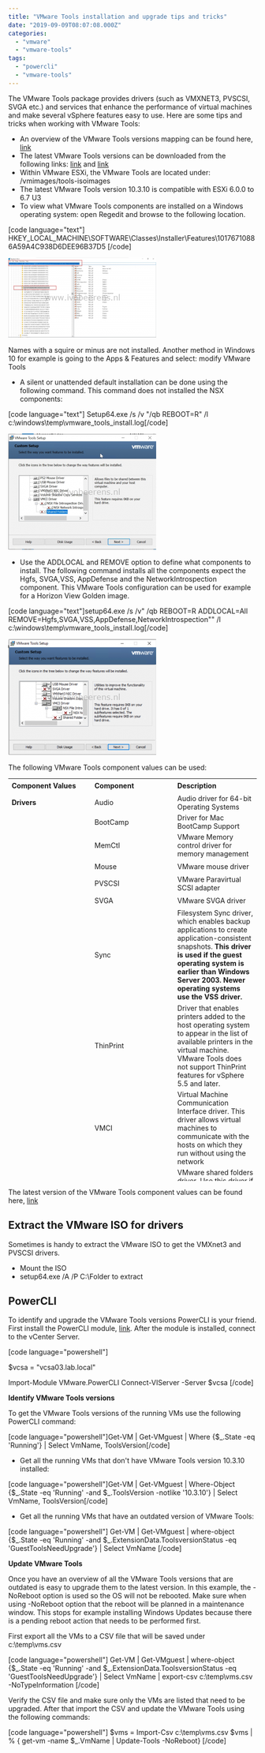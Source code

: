 ```yaml
---
title: "VMware Tools installation and upgrade tips and tricks"
date: "2019-09-09T08:07:08.000Z"
categories: 
  - "vmware"
  - "vmware-tools"
tags: 
  - "powercli"
  - "vmware-tools"
---
```


The VMware Tools package provides drivers (such as VMXNET3, PVSCSI, SVGA etc.) and services that enhance the performance of virtual machines and make several vSphere features easy to use. Here are some tips and tricks when working with VMware Tools:

- An overview of the VMware Tools versions mapping can be found here, [link](https://packages.vmware.com/tools/versions)
- The latest VMware Tools versions can be downloaded from the following links: [link](https://www.vmware.com/go/tools) and [link](https://packages.vmware.com/tools/esx/index.html)
- Within VMware ESXi, the VMware Tools are located under: /vmimages/tools-isoimages
- The latest VMware Tools version 10.3.10 is compatible with ESXi 6.0.0 to 6.7 U3
- To view what VMware Tools components are installed on a Windows operating system: open Regedit and browse to the following location.

\[code language="text"\] HKEY\_LOCAL\_MACHINE\\SOFTWARE\\Classes\\Installer\\Features\\10176710886A59A4C938D6DEE96B37D5 \[/code\]

[![](images/Tools_3-300x162.png)](https://www.ivobeerens.nl/wp-content/uploads/2019/09/Tools_3.png)

Names with a squire or minus are not installed. Another method in Windows 10 for example is going to the Apps & Features and select: modify VMware Tools

- A silent or unattended default installation can be done using the following command. This command does not installed the NSX components:

\[code language="text"\] Setup64.exe /s /v "/qb REBOOT=R" /l c:\\windows\\temp\\vmware\_tools\_install.log\[/code\]

[![](images/Tools_1-300x235.png)](https://www.ivobeerens.nl/wp-content/uploads/2019/09/Tools_1.png)

- Use the ADDLOCAL and REMOVE option to define what components to install. The following command installs all the components expect the Hgfs, SVGA,VSS, AppDefense and the NetworkIntrospection component. This VMware Tools configuration can be used for example for a Horizon View Golden image.

\[code language="text"\]setup64.exe /s /v" /qb REBOOT=R ADDLOCAL=All REMOVE=Hgfs,SVGA,VSS,AppDefense,NetworkIntrospection"" /l c:\\windows\\temp\\vmware\_tools\_install.log\[/code\]

[![](images/Tools_2-300x235.png)](https://www.ivobeerens.nl/wp-content/uploads/2019/09/Tools_2.png)

The following VMware Tools component values can be used:

<table style="border-collapse: collapse; width: 100%; height: 816px;"><tbody><tr style="height: 24px;"><td style="width: 33.3333%; height: 24px;"><strong>Component Values</strong></td><td style="width: 33.3333%; height: 24px;"><strong>Component</strong></td><td style="width: 33.3333%; height: 24px;"><strong>Description</strong></td></tr><tr style="height: 24px;"><td style="width: 33.3333%; height: 24px;"><strong>Drivers</strong></td><td style="width: 33.3333%; height: 24px;">Audio</td><td style="width: 33.3333%; height: 24px;">Audio driver for 64-bit Operating Systems</td></tr><tr style="height: 24px;"><td style="width: 33.3333%; height: 24px;"></td><td style="width: 33.3333%; height: 24px;">BootCamp</td><td style="width: 33.3333%; height: 24px;">Driver for Mac BootCamp Support</td></tr><tr style="height: 48px;"><td style="width: 33.3333%; height: 48px;"></td><td style="width: 33.3333%; height: 48px;">MemCtl</td><td style="width: 33.3333%; height: 48px;">VMware Memory control driver for memory management</td></tr><tr style="height: 24px;"><td style="width: 33.3333%; height: 24px;"></td><td style="width: 33.3333%; height: 24px;">Mouse</td><td style="width: 33.3333%; height: 24px;">VMware mouse driver</td></tr><tr style="height: 24px;"><td style="width: 33.3333%; height: 24px;"></td><td style="width: 33.3333%; height: 24px;">PVSCSI</td><td style="width: 33.3333%; height: 24px;">VMware Paravirtual SCSI adapter</td></tr><tr style="height: 24px;"><td style="width: 33.3333%; height: 24px;"></td><td style="width: 33.3333%; height: 24px;">SVGA</td><td style="width: 33.3333%; height: 24px;">VMware SVGA driver</td></tr><tr style="height: 144px;"><td style="width: 33.3333%; height: 144px;"></td><td style="width: 33.3333%; height: 144px;">Sync</td><td style="width: 33.3333%; height: 144px;">Filesystem Sync driver, which enables backup applications to create application-consistent snapshots. <strong>This driver is used if the guest operating system is earlier than Windows Server 2003. Newer operating systems use the VSS driver.</strong></td></tr><tr style="height: 120px;"><td style="width: 33.3333%; height: 120px;"></td><td style="width: 33.3333%; height: 120px;">ThinPrint</td><td style="width: 33.3333%; height: 120px;">Driver that enables printers added to the host operating system to appear in the list of available printers in the virtual machine. VMware Tools does not support ThinPrint features for vSphere 5.5 and later.</td></tr><tr style="height: 96px;"><td style="width: 33.3333%; height: 96px;"></td><td style="width: 33.3333%; height: 96px;">VMCI</td><td style="width: 33.3333%; height: 96px;">Virtual Machine Communication Interface driver. This driver allows virtual machines to communicate with the hosts on which they run without using the network</td></tr><tr style="height: 120px;"><td style="width: 33.3333%; height: 120px;"></td><td style="width: 33.3333%; height: 120px;">Hgfs</td><td style="width: 33.3333%; height: 120px;">VMware shared folders driver. Use this driver if you plan to use this virtual machine with VMware Workstation, Player, or Fusion. Excluding this feature prevents you from sharing a folder between your virtual machine and the host system.</td></tr><tr style="height: 24px;"><td style="width: 33.3333%; height: 24px;"></td><td style="width: 33.3333%; height: 24px;">VMXNet</td><td style="width: 33.3333%; height: 24px;">VMware VMXnet networking driver.</td></tr><tr style="height: 24px;"><td style="width: 33.3333%; height: 24px;"></td><td style="width: 33.3333%; height: 24px;">VMXNet3</td><td style="width: 33.3333%; height: 24px;">Next-generation VMware VMXnet networking driver for virtual machines that use virtual hardware version 7 and higher (ESX(i) 4.x and higher)</td></tr><tr style="height: 24px;"><td style="width: 33.3333%; height: 24px;"></td><td style="width: 33.3333%; height: 24px;">FileIntrospection</td><td style="width: 33.3333%; height: 24px;">NSX File Introspection driver, vsepflt.sys.</td></tr><tr style="height: 24px;"><td style="width: 33.3333%; height: 24px;"></td><td style="width: 33.3333%; height: 24px;">NetworkIntrospection</td><td style="width: 33.3333%; height: 24px;">NSX Network Introspection driver, vnetflt.sys.</td></tr><tr style="height: 24px;"><td style="width: 33.3333%; height: 24px;"></td><td style="width: 33.3333%; height: 24px;">VSS</td><td style="width: 33.3333%; height: 24px;">Driver for creating automatic backups. This driver is used if the guest operating system is Windows Vista, Windows Server 2003, or other newer operating system. Linux and older Windows operating systems use the Filesystem Sync driver.</td></tr><tr><td style="width: 33.3333%;"></td><td style="width: 33.3333%;">AppDefense</td><td style="width: 33.3333%;">VMware AppDefense component. The AppDefense components consists of glxgi.sys kernel mode driver and gisvc.exe user mode service.</td></tr><tr style="height: 24px;"><td style="width: 33.3333%; height: 24px;"><strong>Toolbox</strong></td><td style="width: 33.3333%; height: 24px;">Perfmon</td><td style="width: 33.3333%; height: 24px;">Driver for WMI performance logging.</td></tr></tbody></table>

The latest version of the VMware Tools component values can be found here, [link](https://docs.vmware.com/en/VMware-Tools/index.html)

## Extract the VMware ISO for drivers

Sometimes is handy to extract the VMware ISO to get the VMXnet3 and PVSCSI drivers.

- Mount the ISO
- setup64.exe /A /P C:\\Folder to extract

## PowerCLI

To identify and upgrade the VMware Tools versions PowerCLI is your friend. First install the PowerCLI module, [link](https://www.ivobeerens.nl/2019/07/16/powercli-installation-updating-and-troubleshooting-tips/). After the module is installed, connect to the vCenter Server.

\[code language="powershell"\]

$vcsa = "vcsa03.lab.local"

Import-Module VMware.PowerCLI Connect-VIServer -Server $vcsa \[/code\]

**Identify VMware Tools versions**

To get the VMware Tools versions of the running VMs use the following PowerCLI command:

\[code language="powershell"\]Get-VM | Get-VMguest | Where {$\_.State -eq 'Running'} | Select VmName, ToolsVersion\[/code\]

- Get all the running VMs that don't have VMware Tools version 10.3.10 installed:

\[code language="powershell"\]Get-VM | Get-VMguest | Where-Object {$\_.State -eq 'Running' -and $\_.ToolsVersion -notlike '10.3.10'} | Select VmName, ToolsVersion\[/code\]

- Get all the running VMs that have an outdated version of VMware Tools:

\[code language="powershell"\] Get-VM | Get-VMguest | where-object {$\_.State -eq 'Running' -and $\_.ExtensionData.ToolsversionStatus -eq 'GuestToolsNeedUpgrade'} | Select VmName \[/code\]

**Update VMware Tools**

Once you have an overview of all the VMware Tools versions that are outdated is easy to upgrade them to the latest version. In this example, the -NoReboot option is used so the OS will not be rebooted. Make sure when using -NoReboot option that the reboot will be planned in a maintenance window. This stops for example installing Windows Updates because there is a pending reboot action that needs to be performed first.

First export all the VMs to a CSV file that will be saved under c:\\temp\\vms.csv

\[code language="powershell"\] Get-VM | Get-VMguest | where-object {$\_.State -eq 'Running' -and $\_.ExtensionData.ToolsversionStatus -eq 'GuestToolsNeedUpgrade'} | Select VmName | export-csv c:\\temp\\vms.csv -NoTypeInformation \[/code\]

Verify the CSV file and make sure only the VMs are listed that need to be upgraded. After that import the CSV and update the VMware Tools using the following commands:

\[code language="powershell"\] $vms = Import-Csv c:\\temp\\vms.csv $vms | % { get-vm -name $\_.VmName | Update-Tools -NoReboot} \[/code\]
